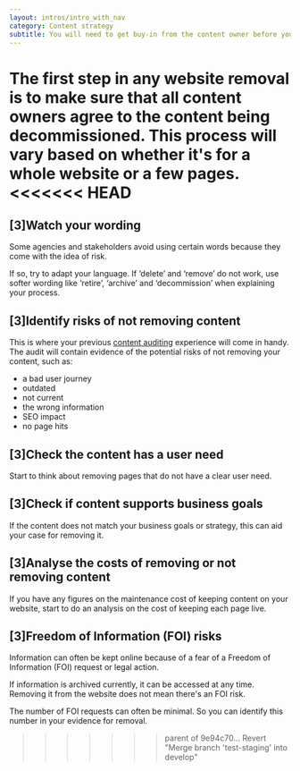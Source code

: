 ```yaml
---
layout: intros/intro_with_nav
category: Content strategy
subtitle: You will need to get buy-in from the content owner before you can take anything off your website.
---
```


The first step in any website removal is to make sure that all content owners agree to the content being decommissioned. This process will vary based on whether it's for a whole website or a few pages.
<<<<<<< HEAD
=======

## [3]Watch your wording

Some agencies and stakeholders avoid using certain words because they come with the idea of risk.

If so, try to adapt your language. If ‘delete’ and ‘remove’ do not work, use softer wording like ‘retire’, ‘archive’ and ‘decommission’ when explaining your process.

## [3]Identify risks of not removing content

This is where your previous [content auditing](/content-strategy/content-auditing/) experience will come in handy. The audit will contain evidence of the potential risks of not removing your content, such as:
- a bad user journey
- outdated
- not current
- the wrong information
- SEO impact
- no page hits

## [3]Check the content has a user need

Start to think about removing pages that do not have a clear user need.

## [3]Check if content supports business goals

If the content does not match your business goals or strategy, this can aid your case for removing it.

## [3]Analyse the costs of removing or not removing content

If you have any figures on the maintenance cost of keeping content on your website, start to do an analysis on the cost of keeping each page live.

## [3]Freedom of Information (FOI) risks

Information can often be kept online because of a fear of a Freedom of Information (FOI) request or legal action.

If information is archived currently, it can be accessed at any time. Removing it from the website does not mean there's an FOI risk.

The number of FOI requests can often be minimal. So you can identify this number in your evidence for removal.
>>>>>>> parent of 9e94c70... Revert "Merge branch 'test-staging' into develop"
